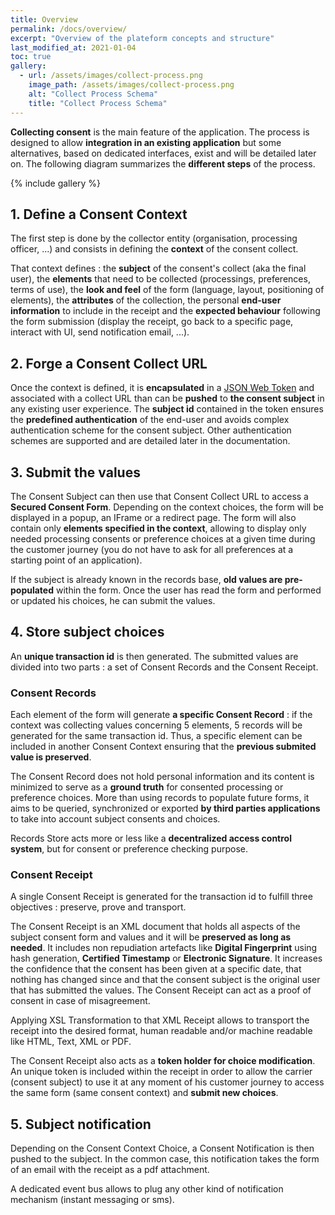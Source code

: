 ```yaml
---
title: Overview
permalink: /docs/overview/
excerpt: "Overview of the plateform concepts and structure"
last_modified_at: 2021-01-04
toc: true
gallery:
  - url: /assets/images/collect-process.png
    image_path: /assets/images/collect-process.png
    alt: "Collect Process Schema"
    title: "Collect Process Schema"
---
```


**Collecting consent** is the main feature of the application. The process is designed to allow **integration in an existing application** but some alternatives, based on dedicated interfaces, exist and will be detailed later on. The following diagram summarizes the **different steps** of the process.

{% include gallery %}


## 1. Define a Consent Context

The first step is done by the collector entity (organisation, processing officer, ...) and consists in defining the **context** of the consent collect. 

That context defines : the **subject** of the consent's collect (aka the final user), the **elements** that need to be collected (processings, preferences, terms of use), the **look and feel** of the form (language, layout, positioning of elements), the **attributes** of the collection, the personal **end-user information** to include in the receipt and the **expected behaviour** following the form submission (display the receipt, go back to a specific page, interact with UI, send notification email, ...).

## 2. Forge a Consent Collect URL

Once the context is defined, it is **encapsulated** in a [JSON Web Token](https://jwt.io/) and associated with a collect URL than can be **pushed** to **the consent subject** in any existing user experience. The **subject id** contained in the token ensures the **predefined authentication** of the end-user and avoids complex authentication scheme for the consent subject. Other authentication schemes are supported and are detailed later in the documentation.

## 3. Submit the values

The Consent Subject can then use that Consent Collect URL to access a **Secured Consent Form**. Depending on the context choices, the form will be displayed in a popup, an IFrame or a redirect page. The form will also contain only **elements specified in the context**, allowing to display only needed processing consents or preference choices at a given time during the customer journey (you do not have to ask for all preferences at a starting point of an application).

If the subject is already known in the records base, **old values are pre-populated** within the form. Once the user has read the form and performed or updated his choices, he can submit the values.

## 4. Store subject choices

An **unique transaction id** is then generated. The submitted values are divided into two parts : a set of Consent Records and the Consent Receipt. 

### Consent Records

Each element of the form will generate **a specific Consent Record** : if the context was collecting values concerning 5 elements, 5 records will be generated for the same transaction id. Thus, a specific element can be included in another Consent Context ensuring that the **previous submited value is preserved**.

The Consent Record does not hold personal information and its content is minimized to serve as a **ground truth** for consented processing or preference choices. More than using records to populate future forms, it aims to be queried, synchronized or exported **by third parties applications** to take into account subject consents and choices.

Records Store acts more or less like a **decentralized access control system**, but for consent or preference checking purpose.

### Consent Receipt

A single Consent Receipt is generated for the transaction id to fulfill three objectives : preserve, prove and transport.

The Consent Receipt is an XML document that holds all aspects of the subject consent form and values and it will be **preserved as long as needed**. It includes non repudiation artefacts like **Digital Fingerprint** using hash generation, **Certified Timestamp** or **Electronic Signature**. It increases the confidence that the consent has been given at a specific date, that nothing has changed since and that the consent subject is the original user that has submitted the values. The Consent Receipt can act as a proof of consent in case of misagreement.

Applying XSL Transformation to that XML Receipt allows to transport the receipt into the desired format, human readable and/or machine readable like HTML, Text, XML or PDF.
 
The Consent Receipt also acts as a **token holder for choice modification**. An unique token is included within the receipt in order to allow the carrier (consent subject) to use it at any moment of his customer journey to access the same form (same consent context) and **submit new choices**.
 
## 5. Subject notification

Depending on the Consent Context Choice, a Consent Notification is then pushed to the subject. In the common case, this notification takes the form of an email with the receipt as a pdf attachment. 

A dedicated event bus allows to plug any other kind of notification mechanism (instant messaging or sms). 
 

